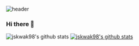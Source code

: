 ![header](https://capsule-render.vercel.app/api?type=rect&text=Works%20I've%20Done&color=timeGradient)
### Hi there 👋


![jskwak98's github stats](https://github-readme-stats.vercel.app/api?username=jskwak98&show_icons=true)
[![jskwak98's github stats](https://github-readme-stats.vercel.app/api/top-langs/?username=jskwak98&show_icons=true&hide_border=true&title_color=004386&icon_color=004386&layout=compact)](https://github.com/jskwak98)
<!--
**jskwak98/jskwak98** is a ✨ _special_ ✨ repository because its `README.md` (this file) appears on your GitHub profile.

Here are some ideas to get you started:

- 🔭 I’m currently working on ...
- 🌱 I’m currently learning ...
- 👯 I’m looking to collaborate on ...
- 🤔 I’m looking for help with ...
- 💬 Ask me about ...
- 📫 How to reach me: ...
- 😄 Pronouns: ...
- ⚡ Fun fact: ...
-->
